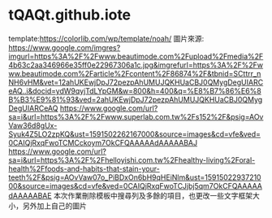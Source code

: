 # tQAQt.github.iote
template:https://colorlib.com/wp/template/noah/
圖片來源:
https://www.google.com/imgres?imgurl=https%3A%2F%2Fwww.beautimode.com%2Fupload%2Fmedia%2F4b63c2aa346966e35ff0e22967306a1c.jpg&imgrefurl=https%3A%2F%2Fwww.beautimode.com%2Farticle%2Fcontent%2F86874%2F&tbnid=SCttrr_nNH6vHM&vet=12ahUKEwjDpJ72pezpAhUMUJQKHUaCBJ0QMygDegUIARCeAQ..i&docid=ydW9qyjTdLYpGM&w=800&h=400&q=%E8%B7%86%E6%8B%B3%E9%81%93&ved=2ahUKEwjDpJ72pezpAhUMUJQKHUaCBJ0QMygDegUIARCeAQ
https://www.google.com/url?sa=i&url=https%3A%2F%2Fwww.superlab.com.tw%2Fs152%2F&psig=AOvVaw36d8gUx-Syuk4Z5LO2zpKQ&ust=1591502262167000&source=images&cd=vfe&ved=0CAIQjRxqFwoTCMCckoym7OkCFQAAAAAdAAAAABAJ
https://www.google.com/url?sa=i&url=https%3A%2F%2Fhelloyishi.com.tw%2Fhealthy-living%2Foral-health%2Ffoods-and-habits-that-stain-your-teeth%2F&psig=AOvVaw07o_PiBDxOn6bH9qHEiNlm&ust=1591502293721000&source=images&cd=vfe&ved=0CAIQjRxqFwoTCJjbj5qm7OkCFQAAAAAdAAAAABAE
本次作業刪除模板中搜尋列及多餘的項目，也更改一些文字框架大小，另外加上自己的圖片
